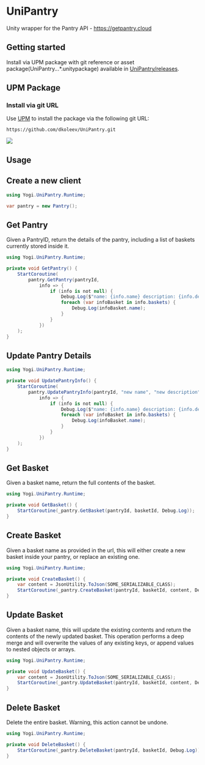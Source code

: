 # UniPantry
Unity wrapper for the Pantry API - https://getpantry.cloud

## Getting started
Install via UPM package with git reference or asset package(UniPantry.*.*.*.unitypackage) available in [UniPantry/releases](https://github.com/dkoleev/UniPantry/releases).

UPM Package
---
### Install via git URL
Use [UPM](https://docs.unity3d.com/Manual/upm-ui.html) to install the package via the following git URL: 

```
https://github.com/dkoleev/UniPantry.git
```

![](https://gyazo.com/8c8fc97345fc64f53d62814cce571974.gif)

Usage
---
Create a new client
---
```c#
using Yogi.UniPantry.Runtime;

var pantry = new Pantry();
```

Get Pantry
---
Given a PantryID, return the details of the pantry, including a list of baskets currently stored inside it.

```c#
using Yogi.UniPantry.Runtime;

private void GetPantry() {
    StartCoroutine(
        pantry.GetPantry(pantryId,
            info => {
                if (info is not null) {
                    Debug.Log($"name: {info.name} description: {info.description} percentFull: {info.percentFull} errors: {info.errors}");
                    foreach (var infoBasket in info.baskets) {
                        Debug.Log(infoBasket.name);
                    }
                }
            })
    );
}
```

Update Pantry Details
---

```c#
using Yogi.UniPantry.Runtime;

private void UpdatePantryInfo() {
    StartCoroutine(
        pantry.UpdatePantryInfo(pantryId, "new name", "new description",
            info => {
                if (info is not null) {
                    Debug.Log($"name: {info.name} description: {info.description} percentFull: {info.percentFull} errors: {info.errors}");
                    foreach (var infoBasket in info.baskets) {
                        Debug.Log(infoBasket.name);
                    }
                }
            })
    );
}
```

Get Basket
---
Given a basket name, return the full contents of the basket.

```c#
using Yogi.UniPantry.Runtime;

private void GetBasket() {
    StartCoroutine(_pantry.GetBasket(pantryId, basketId, Debug.Log));
}
```

Create Basket
---
Given a basket name as provided in the url, this will either create a new basket inside your pantry, or replace an existing one.

```c#
using Yogi.UniPantry.Runtime;

private void CreateBasket() {
    var content = JsonUtility.ToJson(SOME_SERIALIZABLE_CLASS);
    StartCoroutine(_pantry.CreateBasket(pantryId, basketId, content, Debug.Log));
}
```

Update Basket
---
Given a basket name, this will update the existing contents and return the contents of the newly updated basket. This operation performs a deep merge and will overwrite the values of any existing keys, or append values to nested objects or arrays.

```c#
using Yogi.UniPantry.Runtime;

private void UpdateBasket() {
    var content = JsonUtility.ToJson(SOME_SERIALIZABLE_CLASS);
    StartCoroutine(_pantry.UpdateBasket(pantryId, basketId, content, Debug.Log));
}
```

Delete Basket
---
Delete the entire basket. Warning, this action cannot be undone.

```c#
using Yogi.UniPantry.Runtime;

private void DeleteBasket() {
    StartCoroutine(_pantry.DeleteBasket(pantryId, basketId, Debug.Log));
}
```






